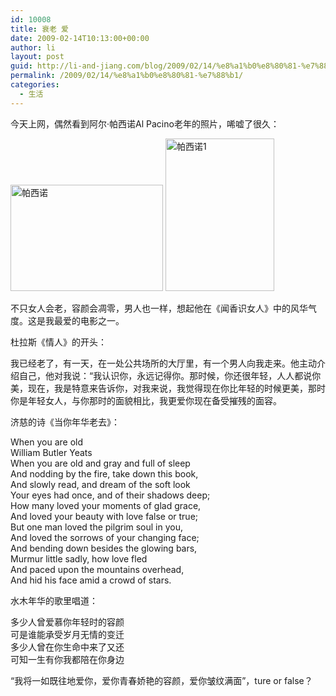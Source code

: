 ```yaml
---
id: 10008
title: 衰老 爱
date: 2009-02-14T10:13:00+00:00
author: li
layout: post
guid: http://li-and-jiang.com/blog/2009/02/14/%e8%a1%b0%e8%80%81-%e7%88%b1/
permalink: /2009/02/14/%e8%a1%b0%e8%80%81-%e7%88%b1/
categories:
  - 生活
---
```

今天上网，偶然看到阿尔·帕西诺Al Pacino老年的照片，唏嘘了很久： 

[<img style="border-right:0px;border-top:0px;border-left:0px;border-bottom:0px" height="170" alt="帕西诺" src="http://byfiles.storage.msn.com/y1pfvpXNGXfNtzV7eBDWiYdVJm1eANJzH9Gxjndj6xSBjtQCP2hl_-yuUqUiIlo4U7vwPg9N0A_c5ryezGL9IvtNA?PARTNER=WRITER" width="244" border="0" />](http://byfiles.storage.msn.com/y1p2N6jd6KOHHwf23ykGgrB0_DK2EVEs0XqlCN5MKz7HZ7z7rzvTuQG8-q1Ox2myj2FNqfq0nygm6ENQAqIhFQRJA?PARTNER=WRITER) [<img style="border-right:0px;border-top:0px;border-left:0px;border-bottom:0px" height="244" alt="帕西诺1" src="http://byfiles.storage.msn.com/y1pdd9JoDYG2Z_xmapF9V_6j59jgzfxKbda33HOBbFqEzgVOtOb47LSOxwkvB4Xry6e0m0Owmkx-TIpUOH_tH7-TA?PARTNER=WRITER" width="174" border="0" />](http://byfiles.storage.msn.com/y1pGVem0Qaw7pvtxlZE9VMCfhcVR3aSKzC8zM-gF3AMEo9c8wukr8gyISgUfSvCdzjyiaEDtNWjoNtNBYwi9rbNVQ?PARTNER=WRITER) 

不只女人会老，容颜会凋零，男人也一样，想起他在《闻香识女人》中的风华气度。这是我最爱的电影之一。 

杜拉斯《情人》的开头： 

我已经老了，有一天，在一处公共场所的大厅里，有一个男人向我走来。他主动介绍自己，他对我说：“我认识你，永远记得你。那时候，你还很年轻，人人都说你美，现在，我是特意来告诉你，对我来说，我觉得现在你比年轻的时候更美，那时你是年轻女人，与你那时的面貌相比，我更爱你现在备受摧残的面容。 

济慈的诗《当你年华老去》： 

When you are old  
William Butler Yeats  
When you are old and gray and full of sleep  
And nodding by the fire, take down this book,  
And slowly read, and dream of the soft look  
Your eyes had once, and of their shadows deep;  
How many loved your moments of glad grace,  
And loved your beauty with love false or true;  
But one man loved the pilgrim soul in you,  
And loved the sorrows of your changing face;  
And bending down besides the glowing bars,  
Murmur little sadly, how love fled  
And paced upon the mountains overhead,  
And hid his face amid a crowd of stars. 

水木年华的歌里唱道： 

多少人曾爱慕你年轻时的容颜  
可是谁能承受岁月无情的变迁  
多少人曾在你生命中来了又还  
可知一生有你我都陪在你身边 

“我将一如既往地爱你，爱你青春娇艳的容颜，爱你皱纹满面”，ture or false？